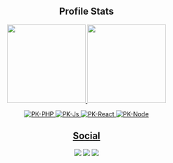 <h2 align="center">Profile Stats</h2>

<p align="center">
  <a href="https://github.com/PabloKauan-TI">
  <img height="180em" src="https://github-readme-stats.vercel.app/api?username=PabloKauan-TI&show_icons=true&theme=tokyonight&include_all_commits=true"/>
  <img height="180em" src="https://github-readme-stats.vercel.app/api/top-langs/?username=PabloKauan-TI&layout=compact&langs_count=7&theme=tokyonight"/>  
</p>
  
<p align="center">
  <img  alt="PK-PHP" src="https://img.shields.io/badge/PHP-323330?style=for-the-badge&logo=PHP">
  <img  alt="PK-Js" src="https://img.shields.io/badge/JavaScript-323330?style=for-the-badge&logo=javascript">
  <img  alt="PK-React" src="https://img.shields.io/badge/React.js-323330?style=for-the-badge&logo=React">
  <img  alt="PK-Node" src="https://img.shields.io/badge/Node.js-323330?style=for-the-badge&logo=node.js">
</p>

<h2 align="center">Social</h2>

<p align="center">
  <a href="https://instagram.com/_pk017" target="_blank"><img src="https://img.shields.io/badge/-Instagram-C13584?style=for-the-badge&logo=instagram&logoColor=white" target="_blank"></a>
  <a href = "mailto:pablokauan.tech@gmail.com"><img src="https://img.shields.io/badge/-Gmail-%23333?style=for-the-badge&logo=gmail&logoColor=white" target="_blank"></a>
  <a href="https://www.linkedin.com/in/pablo-kauan-67075122b" target="_blank"><img src="https://img.shields.io/badge/-LinkedIn-%230077B5?style=for-the-badge&logo=linkedin&logoColor=white" target="_blank"></a> 
 <!-- <a href="https://t.me/" target="_blank"><img src="https://img.shields.io/badge/Telegram-229ED9?style=for-the-badge&logo=telegram&logoColor=white" target="_blank"></a> -->
</p>
